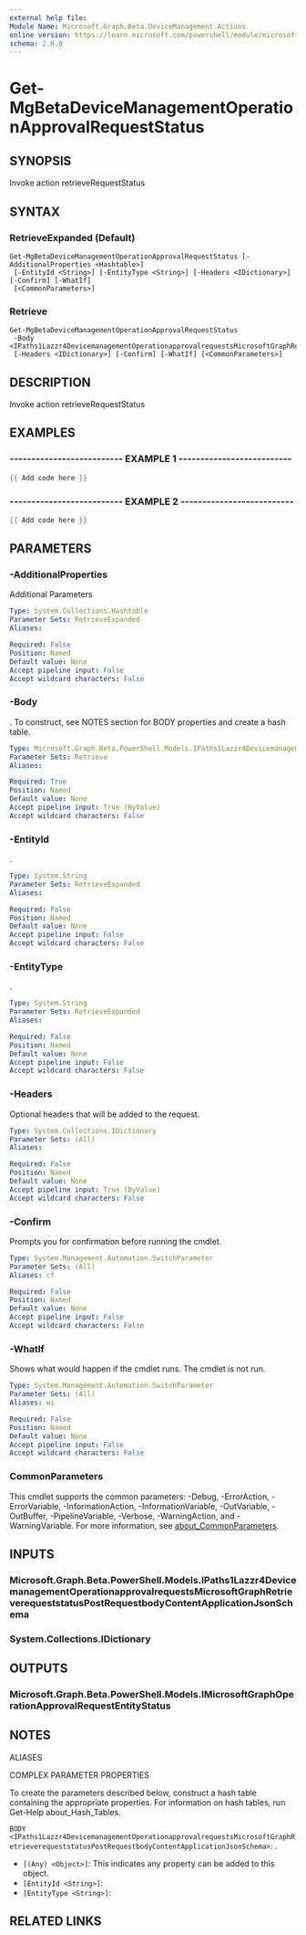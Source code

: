 ```yaml
---
external help file:
Module Name: Microsoft.Graph.Beta.DeviceManagement.Actions
online version: https://learn.microsoft.com/powershell/module/microsoft.graph.beta.devicemanagement.actions/get-mgbetadevicemanagementoperationapprovalrequeststatus
schema: 2.0.0
---
```


# Get-MgBetaDeviceManagementOperationApprovalRequestStatus

## SYNOPSIS
Invoke action retrieveRequestStatus

## SYNTAX

### RetrieveExpanded (Default)
```
Get-MgBetaDeviceManagementOperationApprovalRequestStatus [-AdditionalProperties <Hashtable>]
 [-EntityId <String>] [-EntityType <String>] [-Headers <IDictionary>] [-Confirm] [-WhatIf]
 [<CommonParameters>]
```

### Retrieve
```
Get-MgBetaDeviceManagementOperationApprovalRequestStatus
 -Body <IPaths1Lazzr4DevicemanagementOperationapprovalrequestsMicrosoftGraphRetrieverequeststatusPostRequestbodyContentApplicationJsonSchema>
 [-Headers <IDictionary>] [-Confirm] [-WhatIf] [<CommonParameters>]
```

## DESCRIPTION
Invoke action retrieveRequestStatus

## EXAMPLES

### -------------------------- EXAMPLE 1 --------------------------
```powershell
{{ Add code here }}
```



### -------------------------- EXAMPLE 2 --------------------------
```powershell
{{ Add code here }}
```



## PARAMETERS

### -AdditionalProperties
Additional Parameters

```yaml
Type: System.Collections.Hashtable
Parameter Sets: RetrieveExpanded
Aliases:

Required: False
Position: Named
Default value: None
Accept pipeline input: False
Accept wildcard characters: False
```

### -Body
.
To construct, see NOTES section for BODY properties and create a hash table.

```yaml
Type: Microsoft.Graph.Beta.PowerShell.Models.IPaths1Lazzr4DevicemanagementOperationapprovalrequestsMicrosoftGraphRetrieverequeststatusPostRequestbodyContentApplicationJsonSchema
Parameter Sets: Retrieve
Aliases:

Required: True
Position: Named
Default value: None
Accept pipeline input: True (ByValue)
Accept wildcard characters: False
```

### -EntityId
.

```yaml
Type: System.String
Parameter Sets: RetrieveExpanded
Aliases:

Required: False
Position: Named
Default value: None
Accept pipeline input: False
Accept wildcard characters: False
```

### -EntityType
.

```yaml
Type: System.String
Parameter Sets: RetrieveExpanded
Aliases:

Required: False
Position: Named
Default value: None
Accept pipeline input: False
Accept wildcard characters: False
```

### -Headers
Optional headers that will be added to the request.

```yaml
Type: System.Collections.IDictionary
Parameter Sets: (All)
Aliases:

Required: False
Position: Named
Default value: None
Accept pipeline input: True (ByValue)
Accept wildcard characters: False
```

### -Confirm
Prompts you for confirmation before running the cmdlet.

```yaml
Type: System.Management.Automation.SwitchParameter
Parameter Sets: (All)
Aliases: cf

Required: False
Position: Named
Default value: None
Accept pipeline input: False
Accept wildcard characters: False
```

### -WhatIf
Shows what would happen if the cmdlet runs.
The cmdlet is not run.

```yaml
Type: System.Management.Automation.SwitchParameter
Parameter Sets: (All)
Aliases: wi

Required: False
Position: Named
Default value: None
Accept pipeline input: False
Accept wildcard characters: False
```

### CommonParameters
This cmdlet supports the common parameters: -Debug, -ErrorAction, -ErrorVariable, -InformationAction, -InformationVariable, -OutVariable, -OutBuffer, -PipelineVariable, -Verbose, -WarningAction, and -WarningVariable. For more information, see [about_CommonParameters](http://go.microsoft.com/fwlink/?LinkID=113216).

## INPUTS

### Microsoft.Graph.Beta.PowerShell.Models.IPaths1Lazzr4DevicemanagementOperationapprovalrequestsMicrosoftGraphRetrieverequeststatusPostRequestbodyContentApplicationJsonSchema

### System.Collections.IDictionary

## OUTPUTS

### Microsoft.Graph.Beta.PowerShell.Models.IMicrosoftGraphOperationApprovalRequestEntityStatus

## NOTES

ALIASES

COMPLEX PARAMETER PROPERTIES

To create the parameters described below, construct a hash table containing the appropriate properties. For information on hash tables, run Get-Help about_Hash_Tables.


`BODY <IPaths1Lazzr4DevicemanagementOperationapprovalrequestsMicrosoftGraphRetrieverequeststatusPostRequestbodyContentApplicationJsonSchema>`: .
  - `[(Any) <Object>]`: This indicates any property can be added to this object.
  - `[EntityId <String>]`: 
  - `[EntityType <String>]`: 

## RELATED LINKS

